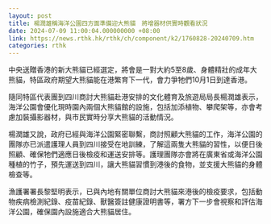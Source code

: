 ```yaml
---
layout: post
title: 楊潤雄稱海洋公園四方面準備迎大熊貓　將增器材供實時觀看狀況
date: 2024-07-09 11:00:04.000000000 +08:00
link: https://news.rthk.hk/rthk/ch/component/k2/1760828-20240709.htm
categories: rthk
---
```


中央送贈香港的新大熊貓已經選定，將會是一對大約5至8歲、身體精壯的成年大熊貓，特區政府期望大熊貓能在港繁育下一代，會力爭牠們10月1日到達香港。

隨同特區代表團到四川商討大熊貓赴港安排的文化體育及旅遊局局長楊潤雄表示，海洋公園會優化現時園內兩個大熊貓館的設施，包括加添植物、攀爬架等，亦會考慮加裝攝影器材，與市民實時分享大熊貓的活動情況。

楊潤雄又說，政府已經與海洋公園緊密聯繫，商討照顧大熊貓的工作，海洋公園的團隊亦已派遣護理人員到四川接受在地訓練，了解這兩隻大熊貓的習性，以便日後照顧、確保牠們適應日後檢疫和運送安排等。護理團隊亦會將在廣東省或海洋公園種植的竹子，預先運送到四川，讓大熊貓習慣到港後的食物，並支援大熊貓的身體檢查等。

漁護署署長黎堅明表示，已與內地有關單位商討大熊貓來港後的檢疫要求，包括動物疾病檢測紀錄、疫苗紀錄、獸醫簽註健康證明書等，署方下一步會視察和評估海洋公園，確保園內設施適合大熊貓居住。

